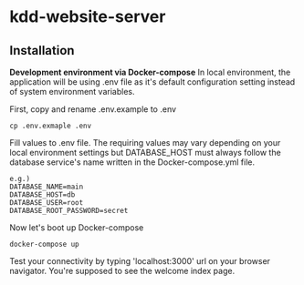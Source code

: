 # kdd-website-server
## Installation

**Development environment via Docker-compose**
In local environment, the application will be using .env file as it's default configuration setting instead of system environment variables.

First, copy and rename .env.example to .env
```
cp .env.exmaple .env
```

Fill values to .env file. The requiring values may vary depending on your local environment settings but DATABASE_HOST must always follow the database service's name written in the Docker-compose.yml file.
```
e.g.)
DATABASE_NAME=main
DATABASE_HOST=db
DATABASE_USER=root
DATABASE_ROOT_PASSWORD=secret
```

Now let's boot up Docker-compose

```
docker-compose up
```

Test your connectivity by typing 'localhost:3000' url on your browser navigator. You're supposed to see the welcome index page.